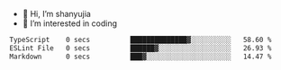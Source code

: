 - 👋 Hi, I’m shanyujia
- 👀 I’m interested in coding
<!--START_SECTION:waka-->

```txt
TypeScript    0 secs          ██████████████▓░░░░░░░░░░   58.60 %
ESLint File   0 secs          ██████▓░░░░░░░░░░░░░░░░░░   26.93 %
Markdown      0 secs          ███▓░░░░░░░░░░░░░░░░░░░░░   14.47 %
```

<!--END_SECTION:waka-->
<!---
eleliauk/eleliauk is a ✨ special ✨ repository because its `README.md` (this file) appears on your GitHub profile.
You can click the Preview link to take a look at your changes.
--->
